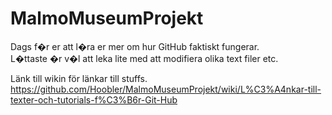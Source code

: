 MalmoMuseumProjekt
==================

Dags f�r er att l�ra er mer om hur GitHub faktiskt fungerar.<br>
L�ttaste �r v�l att leka lite med att modifiera olika text filer etc.<br>

Länk till wikin för länkar till stuffs.
https://github.com/Hoobler/MalmoMuseumProjekt/wiki/L%C3%A4nkar-till-texter-och-tutorials-f%C3%B6r-Git-Hub<br>
